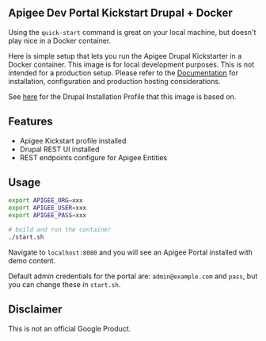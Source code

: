 Apigee Dev Portal Kickstart Drupal + Docker
---

Using the `quick-start` command is great on your local machine, but doesn't play nice in a Docker container.

Here is simple setup that lets you run the Apigee Drupal Kickstarter in a Docker container. This image is for local development purposes. This is not intended for a production setup. Please refer to the [Documentation](https://docs.apigee.com/api-platform/publish/drupal/open-source-drupal-8) for installation, configuration and production hosting considerations.

See [here](https://github.com/apigee/apigee-devportal-kickstart-drupal) for the Drupal Installation Profile that this image is based on.

## Features
- Apigee Kickstart profile installed
- Drupal REST UI installed
- REST endpoints configure for Apigee Entities

## Usage

``` bash
export APIGEE_ORG=xxx
export APIGEE_USER=xxx
export APIGEE_PASS=xxx

# build and run the container
./start.sh
```

Navigate to `localhost:8080` and you will see an Apigee Portal installed with demo content.

Default admin credentials for the portal are: `admin@example.com` and `pass`, but you can change these in `start.sh`.

## Disclaimer

This is not an official Google Product.
